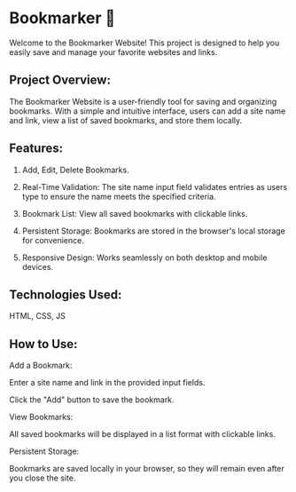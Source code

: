 # Bookmarker 🔖
Welcome to the Bookmarker Website! This project is designed to help you easily save and manage your favorite websites and links.

## Project Overview:
The Bookmarker Website is a user-friendly tool for saving and organizing bookmarks. With a simple and intuitive interface, users can add a site name and link, view a list of saved bookmarks, and store them locally.

## Features:

1. Add, Edit, Delete Bookmarks.

2. Real-Time Validation: The site name input field validates entries as users type to ensure the name meets the specified criteria.

3. Bookmark List: View all saved bookmarks with clickable links.

4. Persistent Storage: Bookmarks are stored in the browser's local storage for convenience.

5. Responsive Design: Works seamlessly on both desktop and mobile devices.

## Technologies Used:

HTML, CSS, JS

## How to Use:

Add a Bookmark:

Enter a site name and link in the provided input fields.

Click the "Add" button to save the bookmark.

View Bookmarks:

All saved bookmarks will be displayed in a list format with clickable links.

Persistent Storage:

Bookmarks are saved locally in your browser, so they will remain even after you close the site.
